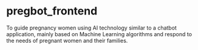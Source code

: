 # pregbot_frontend
To guide pregnancy women using AI technology similar to a chatbot application, mainly based on Machine Learning algorithms and respond to the needs of pregnant women and their families.
